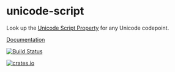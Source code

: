 # unicode-script

Look up the [Unicode Script Property][tr24] for any Unicode codepoint.

[Documentation](https://doc.servo.org/unicode_script/)

[![Build Status](https://travis-ci.org/servo/unicode-script.svg?branch=master)](https://travis-ci.org/servo/unicode-script)

[![crates.io](http://meritbadge.herokuapp.com/unicode-script)](https://crates.io/crates/unicode-script)

[tr24]: https://www.unicode.org/reports/tr24/
